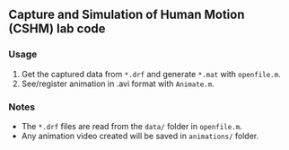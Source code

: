 ## Capture and Simulation of Human Motion (CSHM) lab code

### Usage
1. Get the captured data from `*.drf` and generate `*.mat` with `openfile.m`.
2. See/register animation in .avi format with `Animate.m`.

### Notes
+ The `*.drf` files are read from the `data/` folder in `openfile.m`.
+ Any animation video created will be saved in `animations/` folder.


